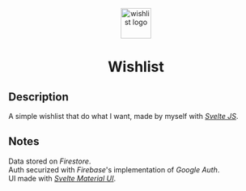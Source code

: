 <p align="center">
    <img alt="wishlist logo" src="https://wishlist.raphael-catarino.fr/icons/icon-512x512.png" width="60" />
</p>
<h1 align="center">
  Wishlist
</h1>

## Description
A simple wishlist that do what I want, made by myself with _[Svelte JS](https://svelte.dev)_.<br>

## Notes
Data stored on _Firestore_.<br>
Auth securized with _Firebase_'s implementation of _Google Auth_.<br>
UI made with _[Svelte Material UI](https://sveltematerialui.com)_.
